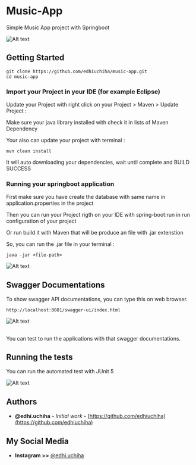 # Music-App
Simple Music App project with Springboot

![Alt text](https://github.com/edhiuchiha/music-app/blob/master/assets/spring-boot.png)

## Getting Started

```
git clone https://github.com/edhiuchiha/music-app.git
cd music-app
```

### Import your Project in your IDE (for example Eclipse)

Update your Project with right click on your Project > Maven > Update Project :

Make sure your java library installed with check it in lists of Maven Dependency

Your also can update your project with terminal : 
```
mvn clean install
```
It will auto downloading your dependencies, wait until complete and BUILD SUCCESS

### Running your springboot application

First make sure you have create the database with same name in application.properties in the project

Then you can run your Project rigth on your IDE with spring-boot:run in run configuration of your project

Or run build it with Maven that will be produce an file with .jar extenstion

So, you can run the .jar file in your terminal :

```
java -jar <file-path>
```


![Alt text](https://github.com/edhiuchiha/music-app/blob/master/assets/springboot-musicapp.png)

## Swagger Documentations

To show swagger API documentations, you can type this on web browser.

```
http://localhost:8081/swagger-ui/index.html
```

![Alt text](https://github.com/edhiuchiha/music-app/blob/master/assets/swagger.png)
## 
You can test to run the applications with that swagger documentations.

## Running the tests

You can run the automated test with JUnit 5

![Alt text](https://github.com/edhiuchiha/music-app/blob/master/assets/integration-test.png)
<!-- 
## Deployment

Add additional notes about how to deploy this on a live system

## Built With

* [Dropwizard](http://www.dropwizard.io/1.0.2/docs/) - The web framework used
* [Maven](https://maven.apache.org/) - Dependency Management
* [ROME](https://rometools.github.io/rome/) - Used to generate RSS Feeds

## Contributing

Please read [CONTRIBUTING.md](https://gist.github.com/PurpleBooth/b24679402957c63ec426) for details on our code of conduct, and the process for submitting pull requests to us.

## Versioning

We use [SemVer](http://semver.org/) for versioning. For the versions available, see the [tags on this repository](https://github.com/your/project/tags).  -->

## Authors

* **@edhi.uchiha** - *Initial work* - [https://github.com/edhiuchiha](https://github.com/edhiuchiha)

## My Social Media
* **Instagram >>** [@edhi.uchiha](https://www.instagram.com/edhi.uchiha)
<!-- See also the list of [contributors](https://github.com/your/project/contributors) who participated in this project.

## License

This project is licensed under the MIT License - see the [LICENSE.md](LICENSE.md) file for details

## Acknowledgments

* Hat tip to anyone whose code was used
* Inspiration
* etc -->

